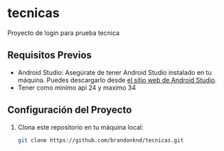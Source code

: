 # tecnicas

Proyecto de login para prueba tecnica

## Requisitos Previos

- Android Studio: Asegúrate de tener Android Studio instalado en tu máquina. Puedes descargarlo desde [el sitio web de Android Studio](https://developer.android.com/studio).
- Tener como minimo api 24 y maximo 34

## Configuración del Proyecto

1. Clona este repositorio en tu máquina local:

   ```bash
   git clone https://github.com/brandonknd/tecnicas.git
